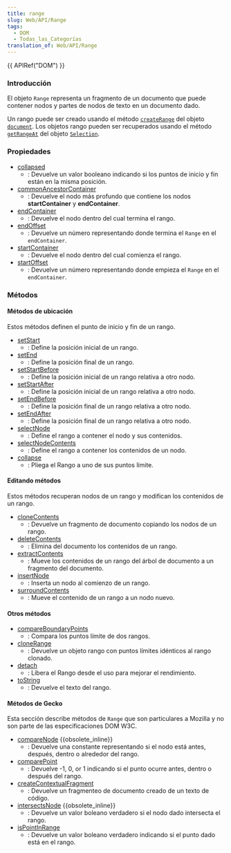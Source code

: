 ```yaml
---
title: range
slug: Web/API/Range
tags:
  - DOM
  - Todas_las_Categorías
translation_of: Web/API/Range
---
```

{{ APIRef("DOM") }}

### Introducción

El objeto `Range` representa un fragmento de un documento que puede contener nodos y partes de nodos de texto en un documento dado.

Un rango puede ser creado usando el método [`createRange`](es/DOM/document.createRange) del objeto [`document`](es/DOM/document). Los objetos rango pueden ser recuperados usando el método [`getRangeAt`](es/DOM/Selection/getRangeAt) del objeto [`Selection`](es/DOM/selection).

### Propiedades

- [collapsed](es/DOM/range.collapsed)
  - : Devuelve un valor booleano indicando si los puntos de inicio y fin están en la misma posición.
- [commonAncestorContainer](es/DOM/range.commonAncestorContainer)
  - : Devuelve el nodo más profundo que contiene los nodos **startContainer** y **endContainer**.
- [endContainer](es/DOM/range.endContainer)
  - : Devuelve el nodo dentro del cual termina el rango.
- [endOffset](es/DOM/range.endOffset)
  - : Devuelve un número representando donde termina el `Range` en el `endContainer`.
- [startContainer](es/DOM/range.startContainer)
  - : Devuelve el nodo dentro del cual comienza el rango.
- [startOffset](es/DOM/range.startOffset)
  - : Devuelve un número representando donde empieza el `Range` en el `endContainer`.

### Métodos

#### Métodos de ubicación

Estos métodos definen el punto de inicio y fin de un rango.

- [setStart](es/DOM/range.setStart)
  - : Define la posición inicial de un rango.
- [setEnd](es/DOM/range.setEnd)
  - : Define la posición final de un rango.
- [setStartBefore](es/DOM/range.setStartBefore)
  - : Define la posición inicial de un rango relativa a otro nodo.
- [setStartAfter](es/DOM/range.setStartAfter)
  - : Define la posición inicial de un rango relativa a otro nodo.
- [setEndBefore](es/DOM/range.setEndBefore)
  - : Define la posición final de un rango relativa a otro nodo.
- [setEndAfter](es/DOM/range.setEndAfter)
  - : Define la posición final de un rango relativa a otro nodo.
- [selectNode](es/DOM/range.selectNode)
  - : Define el rango a contener el nodo y sus contenidos.
- [selectNodeContents](es/DOM/range.selectNodeContents)
  - : Define el rango a contener los contenidos de un nodo.
- [collapse](es/DOM/range.collapse)
  - : Pliega el Rango a uno de sus puntos límite.

#### Editando métodos

Estos métodos recuperan nodos de un rango y modifican los contenidos de un rango.

- [cloneContents](es/DOM/range.cloneContents)
  - : Devuelve un fragmento de documento copiando los nodos de un rango.
- [deleteContents](es/DOM/range.deleteContents)
  - : Elimina del documento los contenidos de un rango.
- [extractContents](es/DOM/range.extractContents)
  - : Mueve los contenidos de un rango del árbol de documento a un fragmento del documento.
- [insertNode](es/DOM/range.insertNode)
  - : Inserta un nodo al comienzo de un rango.
- [surroundContents](es/DOM/range.surroundContents)
  - : Mueve el contenido de un rango a un nodo nuevo.

#### Otros métodos

- [compareBoundaryPoints](es/DOM/range.compareBoundaryPoints)
  - : Compara los puntos límite de dos rangos.
- [cloneRange](es/DOM/range.cloneRange)
  - : Devuelve un objeto rango con puntos límites idénticos al rango clonado.
- [detach](es/DOM/range.detach)
  - : Libera el Rango desde el uso para mejorar el rendimiento.
- [toString](es/DOM/range.toString)
  - : Devuelve el texto del rango.

#### Métodos de Gecko

Esta sección describe métodos de `Range` que son particulares a Mozilla y no son parte de las especificaciones DOM W3C.

- [compareNode](es/DOM/range.compareNode) {{obsolete_inline}}
  - : Devuelve una constante representando si el nodo está antes, después, dentro o alrededor del rango.
- [comparePoint](es/DOM/range.comparePoint)
  - : Devuelve -1, 0, or 1 indicando si el punto ocurre antes, dentro o después del rango.
- [createContextualFragment](es/DOM/range.createContextualFragment)
  - : Devuelve un fragmenteo de documento creado de un texto de código.
- [intersectsNode](es/DOM/range.intersectsNode) {{obsolete_inline}}
  - : Devuelve un valor boleano verdadero si el nodo dado intersecta el rango.
- [isPointInRange](es/DOM/range.isPointInRange)
  - : Devuelve un valor boleano verdadero indicando si el punto dado está en el rango.
